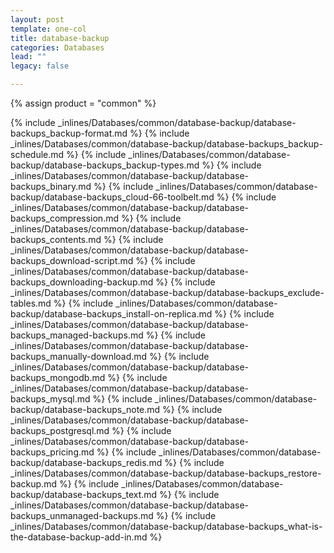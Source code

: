 ```yaml
---
layout: post
template: one-col
title: database-backup
categories: Databases
lead: ""
legacy: false

---
```

{% assign product = "common" %}

{% include _inlines/Databases/common/database-backup/database-backups_backup-format.md %}
{% include _inlines/Databases/common/database-backup/database-backups_backup-schedule.md %}
{% include _inlines/Databases/common/database-backup/database-backups_backup-types.md %}
{% include _inlines/Databases/common/database-backup/database-backups_binary.md %}
{% include _inlines/Databases/common/database-backup/database-backups_cloud-66-toolbelt.md %}
{% include _inlines/Databases/common/database-backup/database-backups_compression.md %}
{% include _inlines/Databases/common/database-backup/database-backups_contents.md %}
{% include _inlines/Databases/common/database-backup/database-backups_download-script.md %}
{% include _inlines/Databases/common/database-backup/database-backups_downloading-backup.md %}
{% include _inlines/Databases/common/database-backup/database-backups_exclude-tables.md %}
{% include _inlines/Databases/common/database-backup/database-backups_install-on-replica.md %}
{% include _inlines/Databases/common/database-backup/database-backups_managed-backups.md %}
{% include _inlines/Databases/common/database-backup/database-backups_manually-download.md %}
{% include _inlines/Databases/common/database-backup/database-backups_mongodb.md %}
{% include _inlines/Databases/common/database-backup/database-backups_mysql.md %}
{% include _inlines/Databases/common/database-backup/database-backups_note.md %}
{% include _inlines/Databases/common/database-backup/database-backups_postgresql.md %}
{% include _inlines/Databases/common/database-backup/database-backups_pricing.md %}
{% include _inlines/Databases/common/database-backup/database-backups_redis.md %}
{% include _inlines/Databases/common/database-backup/database-backups_restore-backup.md %}
{% include _inlines/Databases/common/database-backup/database-backups_text.md %}
{% include _inlines/Databases/common/database-backup/database-backups_unmanaged-backups.md %}
{% include _inlines/Databases/common/database-backup/database-backups_what-is-the-database-backup-add-in.md %}
